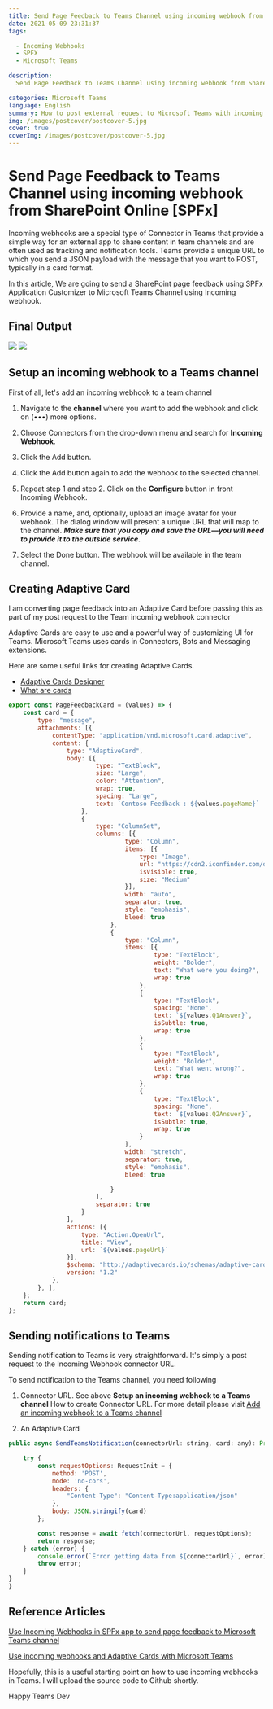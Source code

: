 ```yaml
---
title: Send Page Feedback to Teams Channel using incoming webhook from SharePoint Online [SPFx]
date: 2021-05-09 23:31:37
tags:

  - Incoming Webhooks
  - SPFX
  - Microsoft Teams  

description:
  Send Page Feedback to Teams Channel using incoming webhook from SharePoint Online [SPFx]

categories: Microsoft Teams
language: English
summary: How to post external request to Microsoft Teams with incoming webhooks from SharePoint Online.
img: /images/postcover/postcover-5.jpg
cover: true
coverImg: /images/postcover/postcover-5.jpg
---
```


# Send Page Feedback to Teams Channel using incoming webhook from SharePoint Online [SPFx]

Incoming webhooks are a special type of Connector in Teams that provide a simple way for an external app to share content in team channels and are often used as tracking and notification tools. Teams provide a unique URL to which you send a JSON payload with the message that you want to POST, typically in a card format.

In this article, We are going to send a SharePoint page feedback using SPFx Application Customizer to Microsoft Teams Channel using Incoming webhook.

## Final Output

![](output-1.png) ![](output-2.png)

## Setup an incoming webhook to a Teams channel

First of all, let's add an incoming webhook to a team channel 

1. Navigate to the **channel** where you want to add the webhook and click on (•••) more options.

2. Choose Connectors from the drop-down menu and search for **Incoming Webhook**.

3. Click the Add button.

4. Click the Add button again to add the webhook to the selected channel.

5. Repeat step 1 and step 2. Click on the **Configure** button in front Incoming Webhook.

6. Provide a name, and, optionally, upload an image avatar for your webhook. The dialog window will present a unique URL that will map to the channel. ***Make sure that you copy and save the URL—you will need to provide it to the outside service***.

7. Select the Done button. The webhook will be available in the team channel.

## Creating Adaptive Card

I am converting page feedback into an Adaptive Card before passing this as part of my post request to the Team incoming webhook connector

Adaptive Cards are easy to use and a powerful way of customizing UI for Teams. Microsoft Teams uses cards in Connectors, Bots and Messaging extensions.

Here are some useful links for creating Adaptive Cards. 

  + [Adaptive Cards Designer](https://adaptivecards.io/)
  + [What are cards](https://docs.microsoft.com/en-us/microsoftteams/platform/task-modules-and-cards/what-are-cards)

``` Javascript
export const PageFeedbackCard = (values) => {
    const card = {
        type: "message",
        attachments: [{
            contentType: "application/vnd.microsoft.card.adaptive",
            content: {
                type: "AdaptiveCard",
                body: [{
                        type: "TextBlock",
                        size: "Large",
                        color: "Attention",
                        wrap: true,
                        spacing: "Large",
                        text: `Contoso Feedback : ${values.pageName}`
                    },
                    {
                        type: "ColumnSet",
                        columns: [{
                                type: "Column",
                                items: [{
                                    type: "Image",
                                    url: "https://cdn2.iconfinder.com/data/icons/bitsies/128/Document-512.png",
                                    isVisible: true,
                                    size: "Medium"
                                }],
                                width: "auto",
                                separator: true,
                                style: "emphasis",
                                bleed: true
                            },
                            {
                                type: "Column",
                                items: [{
                                        type: "TextBlock",
                                        weight: "Bolder",
                                        text: "What were you doing?",
                                        wrap: true
                                    },
                                    {
                                        type: "TextBlock",
                                        spacing: "None",
                                        text: `${values.Q1Answer}`,
                                        isSubtle: true,
                                        wrap: true
                                    },
                                    {
                                        type: "TextBlock",
                                        weight: "Bolder",
                                        text: "What went wrong?",
                                        wrap: true
                                    },
                                    {
                                        type: "TextBlock",
                                        spacing: "None",
                                        text: `${values.Q2Answer}`,
                                        isSubtle: true,
                                        wrap: true
                                    }
                                ],
                                width: "stretch",
                                separator: true,
                                style: "emphasis",
                                bleed: true

                            }
                        ],
                        separator: true
                    }
                ],
                actions: [{
                    type: "Action.OpenUrl",
                    title: "View",
                    url: `${values.pageUrl}`
                }],
                $schema: "http://adaptivecards.io/schemas/adaptive-card.json",
                version: "1.2"
            },
        }, ],
    };
    return card;
};
```

## Sending notifications to Teams

Sending notification to Teams is very straightforward. It's simply a post request to the Incoming Webhook connector URL. 

To send notification to the Teams channel, you need following

1. Connector URL. See above **Setup an incoming webhook to a Teams channel** How to create Connector URL. For more detail please visit [Add an incoming webhook to a Teams channel](https://docs.microsoft.com/en-us/microsoftteams/platform/webhooks-and-connectors/how-to/add-incoming-webhook#add-an-incoming-webhook-to-a-teams-channel)

2. An Adaptive Card

``` Javascript
public async SendTeamsNotification(connectorUrl: string, card: any): Promise < any > {

    try {
        const requestOptions: RequestInit = {
            method: 'POST',
            mode: 'no-cors',
            headers: {
                "Content-Type": "Content-Type:application/json"
            },
            body: JSON.stringify(card)
        };

        const response = await fetch(connectorUrl, requestOptions);
        return response;
    } catch (error) {
        console.error(`Error getting data from ${connectorUrl}`, error);
        throw error;
    }
}
}
```
## Reference Articles

[Use Incoming Webhooks in SPFx app to send page feedback to Microsoft Teams channel](https://rabiawilliams.com/teams/spfx-teams-incoming-webhooks/)

[Use incoming webhooks and Adaptive Cards with Microsoft Teams](https://yhabersaat.ch/2020/12/17/incoming-webhooks-microsoft-teams/)


Hopefully, this is a useful starting point on how to use incoming webhooks in Teams. I will upload the source code to Github shortly.

Happy Teams Dev